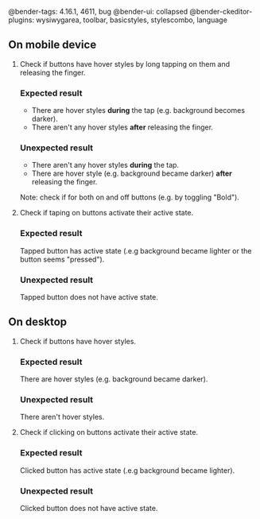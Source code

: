 @bender-tags: 4.16.1, 4611, bug
@bender-ui: collapsed
@bender-ckeditor-plugins: wysiwygarea, toolbar, basicstyles, stylescombo, language

## On mobile device

1. Check if buttons have hover styles by long tapping on them and releasing the finger.

	### Expected result

	* There are hover styles **during** the tap (e.g. background becomes darker).
	* There aren't any hover styles **after** releasing the finger.

	### Unexpected result

	* There aren't any hover styles **during** the tap.
	* There are hover style (e.g. background became darker) **after** releasing the finger.

	Note: check if for both on and off buttons (e.g. by toggling "Bold").

2. Check if taping on buttons activate their active state.

	### Expected result

	Tapped button has active state (.e.g background became lighter or the button seems "pressed").

	### Unexpected result

	Tapped button does not have active state.

## On desktop

1. Check if buttons have hover styles.

	### Expected result

	There are hover styles (e.g. background became darker).

	### Unexpected result

	There aren't hover styles.

2. Check if clicking on buttons activate their active state.

	### Expected result

	Clicked button has active state (.e.g background became lighter).

	### Unexpected result

	Clicked button does not have active state.
